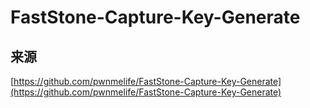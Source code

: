 # FastStone-Capture-Key-Generate

## 来源

[https://github.com/pwnmelife/FastStone-Capture-Key-Generate](https://github.com/pwnmelife/FastStone-Capture-Key-Generate)